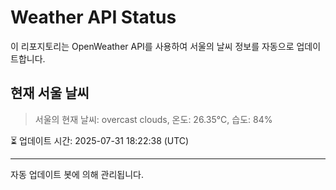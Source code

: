 
# Weather API Status

이 리포지토리는 OpenWeather API를 사용하여 서울의 날씨 정보를 자동으로 업데이트합니다.

## 현재 서울 날씨
> 서울의 현재 날씨: overcast clouds, 온도: 26.35°C, 습도: 84%

⏳ 업데이트 시간: 2025-07-31 18:22:38 (UTC)

---
자동 업데이트 봇에 의해 관리됩니다.

